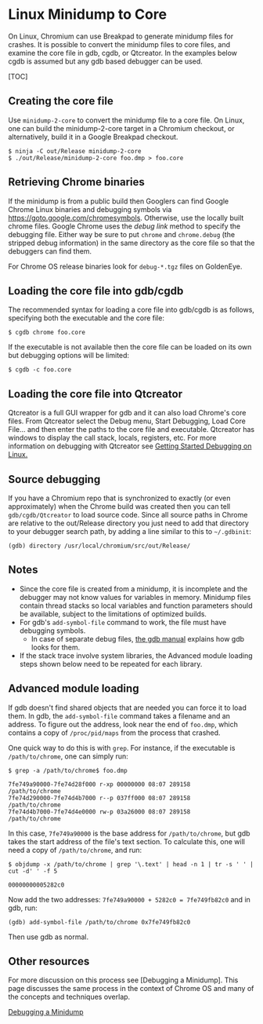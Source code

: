 # Linux Minidump to Core

On Linux, Chromium can use Breakpad to generate minidump files for crashes. It
is possible to convert the minidump files to core files, and examine the core
file in gdb, cgdb, or Qtcreator. In the examples below cgdb is assumed but any
gdb based debugger can be used.

[TOC]

## Creating the core file

Use `minidump-2-core` to convert the minidump file to a core file. On Linux, one
can build the minidump-2-core target in a Chromium checkout, or alternatively,
build it in a Google Breakpad checkout.

```shell
$ ninja -C out/Release minidump-2-core
$ ./out/Release/minidump-2-core foo.dmp > foo.core
```

## Retrieving Chrome binaries

If the minidump is from a public build then Googlers can find Google Chrome
Linux binaries and debugging symbols via https://goto.google.com/chromesymbols.
Otherwise, use the locally built chrome files. Google Chrome uses the
_debug link_ method to specify the debugging file. Either way be sure to put
`chrome` and `chrome.debug` (the stripped debug information) in the same
directory as the core file so that the debuggers can find them.

For Chrome OS release binaries look for `debug-*.tgz` files on
GoldenEye.

## Loading the core file into gdb/cgdb

The recommended syntax for loading a core file into gdb/cgdb is as follows,
specifying both the executable and the core file:

```shell
$ cgdb chrome foo.core
```

If the executable is not available then the core file can be loaded on its own
but debugging options will be limited:

```shell
$ cgdb -c foo.core
```

## Loading the core file into Qtcreator

Qtcreator is a full GUI wrapper for gdb and it can also load Chrome's core
files. From Qtcreator select the Debug menu, Start Debugging, Load Core File...
and then enter the paths to the core file and executable. Qtcreator has windows
to display the call stack, locals, registers, etc. For more information on
debugging with Qtcreator see
[Getting Started Debugging on Linux.](https://www.youtube.com/watch?v=xTmAknUbpB0)

## Source debugging

If you have a Chromium repo that is synchronized to exactly (or even
approximately) when the Chrome build was created then you can tell
`gdb/cgdb/Qtcreator` to load source code. Since all source paths in Chrome are
relative to the out/Release directory you just need to add that directory to
your debugger search path, by adding a line similar to this to `~/.gdbinit`:

```
(gdb) directory /usr/local/chromium/src/out/Release/
```

## Notes

*   Since the core file is created from a minidump, it is incomplete and the
    debugger may not know values for variables in memory. Minidump files contain
    thread stacks so local variables and function parameters should be
    available, subject to the limitations of optimized builds.
*   For gdb's `add-symbol-file` command to work, the file must have debugging
    symbols.
    *   In case of separate debug files,
    [the gdb manual](https://sourceware.org/gdb/onlinedocs/gdb/Separate-Debug-Files.html)
    explains how gdb looks for them.
*   If the stack trace involve system libraries, the Advanced module loading
    steps shown below need to be repeated for each library.

## Advanced module loading

If gdb doesn't find shared objects that are needed you can force it to load
them. In gdb, the `add-symbol-file` command takes a filename and an address. To
figure out the address, look near the end of `foo.dmp`, which contains a copy of
`/proc/pid/maps` from the process that crashed.

One quick way to do this is with `grep`. For instance, if the executable is
`/path/to/chrome`, one can simply run:

```shell
$ grep -a /path/to/chrome$ foo.dmp

7fe749a90000-7fe74d28f000 r-xp 00000000 08:07 289158        /path/to/chrome
7fe74d290000-7fe74d4b7000 r--p 037ff000 08:07 289158        /path/to/chrome
7fe74d4b7000-7fe74d4e0000 rw-p 03a26000 08:07 289158        /path/to/chrome
```


In this case, `7fe749a90000` is the base address for `/path/to/chrome`, but gdb
takes the start address of the file's text section. To calculate this, one will
need a copy of `/path/to/chrome`, and run:

```shell
$ objdump -x /path/to/chrome | grep '\.text' | head -n 1 | tr -s ' ' | cut -d' ' -f 5

00000000005282c0
```


Now add the two addresses: `7fe749a90000 + 5282c0 = 7fe749fb82c0` and in gdb, run:

```
(gdb) add-symbol-file /path/to/chrome 0x7fe749fb82c0
```

Then use gdb as normal.

## Other resources

For more discussion on this process see
[Debugging a Minidump].
This page discusses the same process in the context of Chrome OS and many of the
concepts and techniques overlap.

[Debugging a Minidump](
https://www.chromium.org/chromium-os/packages/crash-reporting/debugging-a-minidump)
